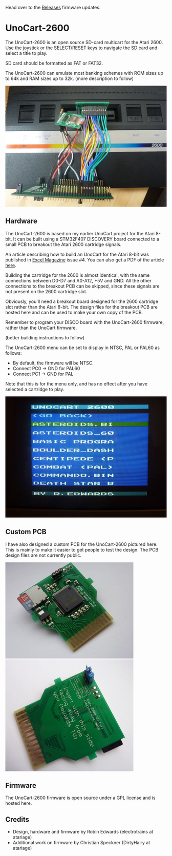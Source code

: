 Head over to the [Releases](https://github.com/DirtyHairy/UnoCart-2600/releases) firmware updates.

UnoCart-2600
============
The UnoCart-2600 is an open source SD-card multicart for the Atari 2600. Use the joystick or the SELECT/RESET keys
to navigate the SD card and select a title to play.

SD card should be formatted as FAT or FAT32.

The UnoCart-2600 can emulate most banking schemes with ROM sizes up to 64k and RAM sizes up to 32k.
(more description to follow)

![Image](images/UnoCart2600Disco.jpg?raw=true)

Hardware
--------
The UnoCart-2600 is based on my earlier UnoCart project for the Atari 8-bit. It can be built using a STM32F407 DISCOVERY board
connected to a small PCB to breakout the Atari 2600 cartridge signals.

An article describing how to build an UnoCart for the Atari 8-bit was published in
[Excel Magazine](http://excel-retro-mag.co.uk) issue #4. You can also get a PDF of the article [here](https://github.com/robinhedwards/UnoCart/blob/master/UnoCart_EXCEL4.pdf).

Building the cartridge for the 2600 is almost identical, with the same connections between D0-D7 and A0-A12, +5V and GND.
All the other connections to the breakout PCB can be skipped, since these signals are not present on the 2600 cartridge slot.

Obviously, you'll need a breakout board designed for the 2600 cartridge slot rather than the Atari 8-bit. The design files for the breakout PCB are hosted here and can be used to make your own copy of the PCB.

Remember to program your DISCO board with the UnoCart-2600 firmware, rather than the UnoCart firmware.

(better building instructions to follow)

The UnoCart-2600 menu can be set to display in NTSC, PAL or PAL60 as follows:
* By default, the firmware will be NTSC.
* Connect PC0 -> GND for PAL60
* Connect PC1 -> GND for PAL

Note that this is for the menu only, and has no effect after you have selected a cartridge to play.

![Image](images/menuPAL.jpg?raw=true)

Custom PCB
----------
I have also designed a custom PCB for the UnoCart-2600 pictured here. This is mainly to make it easier to get people
to test the design. The PCB design files are not currently public.

![Front of PCB when inserted in Atari](images/test_board_front_small.jpg?raw=true)
![Back of PCB when inserted in Atari](images/test_board_back_small.jpg?raw=true)

Firmware
--------
The UnoCart-2600 firmware is open source under a GPL license and is hosted here.

Credits
-------
* Design, hardware and firmware by Robin Edwards (electrotrains at atariage)
* Additional work on firmware by Christian Speckner (DirtyHairy at atariage)
